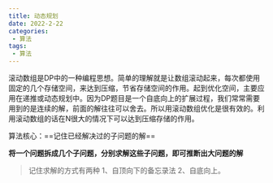 ```yaml
---
title: 动态规划
date: 2022-2-22
categories:
 - 算法
tags:
 - 算法
---
```


滚动数组是DP中的一种编程思想。简单的理解就是让数组滚动起来，每次都使用固定的几个存储空间，来达到压缩，节省存储空间的作用。起到优化空间，主要应用在递推或动态规划中。因为DP题目是一个自底向上的扩展过程，我们常常需要用到的是连续的解，前面的解往往可以舍去。所以用滚动数组优化是很有效的。利用滚动数组的话在N很大的情况下可以达到压缩存储的作用。 

算法核心：==记住已经解决过的子问题的解==

**将一个问题拆成几个子问题，分别求解这些子问题，即可推断出大问题的解**

>   记住求解的方式有两种	1、自顶向下的备忘录法	2、自底向上。
